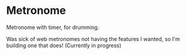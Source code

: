 # Metronome
Metronome with timer, for drumming. 

Was sick of web metronomes not having the features I wanted, so I'm building one that does! (Currently in progress)
